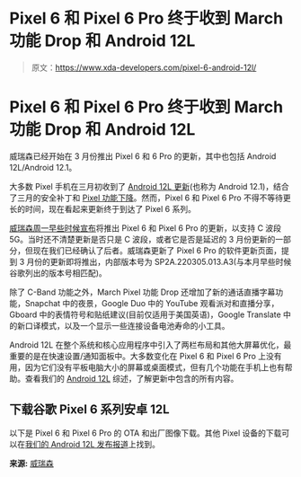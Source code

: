 # Pixel 6 和 Pixel 6 Pro 终于收到 March 功能 Drop 和 Android 12L

> 原文：<https://www.xda-developers.com/pixel-6-android-12l/>

# Pixel 6 和 Pixel 6 Pro 终于收到 March 功能 Drop 和 Android 12L

威瑞森已经开始在 3 月份推出 Pixel 6 和 6 Pro 的更新，其中也包括 Android 12L/Android 12.1。

大多数 Pixel 手机在三月初收到了 [Android 12L 更新](https://www.xda-developers.com/android-12l-rollout/)(也称为 Android 12.1)，结合了三月的安全补丁和 [Pixel 功能下降](https://www.xda-developers.com/pixel-feature-drop-march-2022/)。然而，Pixel 6 和 Pixel 6 Pro 不得不等待更长的时间，现在看起来更新终于到达了 Pixel 6 系列。

[威瑞森周一早些时候宣布](https://www.xda-developers.com/pixel-6-c-band-5g/)将推出 Pixel 6 和 Pixel 6 Pro 的更新，以支持 C 波段 5G。当时还不清楚更新是否只是 C 波段，或者它是否是延迟的 3 月份更新的一部分，但现在我们已经确认了后者。威瑞森更新了 Pixel 6 Pro 的软件更新页面，提到 3 月份的更新即将推出，内部版本号为 SP2A.220305.013.A3(与本月早些时候谷歌列出的版本号相匹配)。

除了 C-Band 功能之外，March Pixel 功能 Drop 还增加了新的通话直播字幕功能，Snapchat 中的夜景，Google Duo 中的 YouTube 观看派对和直播分享，Gboard 中的表情符号和贴纸建议(目前仅适用于美国英语)，Google Translate 中的新口译模式，以及一个显示一些连接设备电池寿命的小工具。

Android 12L 在整个系统和核心应用程序中引入了两栏布局和其他大屏幕优化，最重要的是在快速设置/通知面板中。大多数变化在 Pixel 6 和 Pixel 6 Pro 上没有用，因为它们没有平板电脑大小的屏幕或桌面模式，但有几个功能在手机上也有帮助。查看我们的 [Android 12L](https://www.xda-developers.com/android-12l/) 综述，了解更新中包含的所有内容。

## 下载谷歌 Pixel 6 系列安卓 12L

以下是 Pixel 6 和 Pixel 6 Pro 的 OTA 和出厂图像下载。其他 Pixel 设备的下载可以在[我们的 Android 12L 发布报道](https://www.xda-developers.com/android-12l-rollout/)上找到。

**来源:** [威瑞森](https://www.anrdoezrs.net/links/100122946/type/dlg/sid/UUxdaUeUpU40466/https://www.verizon.com/support/google-pixel-6-pro-update/)